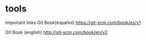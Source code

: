 # tools
 Important links
Git Book(español) https://git-scm.com/book/es/v1

Git Book (english) http://git-scm.com/book/en/v2


